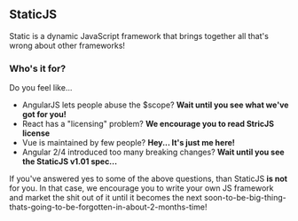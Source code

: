 ## StaticJS

Static is a dynamic JavaScript framework that brings together all that's wrong about other frameworks!

### Who's it for?

Do you feel like...

- AngularJS lets people abuse the $scope? **Wait until you see what we've got for you!**
- React has a "licensing" problem? **We encourage you to read StricJS license**
- Vue is maintained by few people? **Hey... It's just me here!**
- Angular 2/4 introduced too many breaking changes? **Wait until you see the StaticJS v1.01 spec...**

If you've answered yes to some of the above questions, than StaticJS **is not** for you. In that case, we encourage you to write your own JS framework and market the shit out of it until it becomes the next soon-to-be-big-thing-thats-going-to-be-forgotten-in-about-2-months-time!
